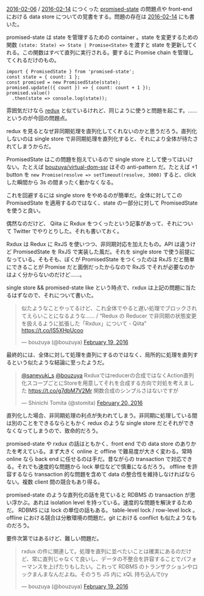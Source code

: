 [2016-02-06][] / [2016-02-14][] につくった  [promised-state][npm:promised-state] の問題点や front-end における data store についての覚書をする。問題の存在は [2016-02-14][] にも書いた。

promised-state は state を管理するための container 。state を変更するための関数 `(state: State) => State | Promise<State>`  を渡すと state を更新してくれる。この関数はすべて直列に実行される。要するに Promise chain を管理してくれるだけのもの。

```
import { PromisedState } from 'promised-state';
const state = { count: 1 };
const promised = new PromisedState(state);
promised.update(({ count }) => { count: count + 1 });
promised.value()
  .then(state => console.log(state));
```

雰囲気だけなら [redux][npm:redux]  と似ているけれど、同じように使うと問題を起こす。……というのが今回の問題点。

redux を見るとなぜ非同期処理を直列化してくれないのかと思うだろう。直列化しないのは single store で非同期処理を直列化すると、それにより全体が待たされてしまうからだ。

PromisedState はこの問題を抱えているので single store として使ってはいけない。たとえば [bouzuya/virtual-dom-ssr][] はその anti-pattern だ。たとえば +1 button を `new Promise(resolve => setTimeout(resolve, 3000)` すると、click した瞬間から 3s の間まったく動かなくなる。

これを回避するには single store をやめるのが簡単だ。全体に対してこの PromisedState を適用するのではなく、state の一部分に対して PromisedState を使うと良い。

偶然なのだけど、 Qiita に Rxdux をつくったという記事があって、それについて Twitter でやりとりした。それも書いておく。

Rxdux は Redux に RxJS を使いつつ、非同期対応を加えたもの。API は違うけど PromisedState を RxJS で実装した風だ。それを single store で使う前提になっている。そもそも、ぼくが PromisedState をつくったのは RxJS だと簡単にできることが Promise だと面倒だったからなので RxJS でそれが必要なのかはよく分からないのだけど……。

single store && promised-state like という時点で、rxdux は上記の問題に当たるはずなので、それについて書いた。

<blockquote class="twitter-tweet" data-partner="tweetdeck"><p lang="ja" dir="ltr">似たようなことやってるけど、これ全体でやると遅い処理でブロックされてえらいことになるような…… / “Redux の Reducer で非同期の状態変更を扱えるように拡張した「Rxdux」について - Qiita” <a href="https://t.co/IS5XHpUcoo">https://t.co/IS5XHpUcoo</a></p>&mdash; bouzuya (@bouzuya) <a href="https://twitter.com/bouzuya/status/700557852235026432">February 19, 2016</a></blockquote>
<script async src="//platform.twitter.com/widgets.js" charset="utf-8"></script>

最終的には、全体に対して処理を直列にするのではなく、局所的に処理を直列するという似たような結論に至ったようだ。

<blockquote class="twitter-tweet" data-partner="tweetdeck"><p lang="ja" dir="ltr"><a href="https://twitter.com/saneyuki_s">@saneyuki_s</a> <a href="https://twitter.com/bouzuya">@bouzuya</a> Rxduxではreducerの合成ではなくAction直列化スコープごとにStoreを用意してそれを合成する方向で対処を考えました <a href="https://t.co/g7dbM7V2Mr">https://t.co/g7dbM7V2Mr</a> 関数合成のシンプルさはないですが</p>&mdash; Shinichi Tomita (@stomita) <a href="https://twitter.com/stomita/status/700865654425956353">February 20, 2016</a></blockquote>

直列化した場合、非同期処理の利点が失われてしまう。非同期に処理している間は別のことをできるならともかく  redux のような single store だとそれができなくなってしまうので、致命的だろう。

promised-state や rxdux の話はともかく、front end での data store のありかたを考えている。まず大きく online と offline で難易度が大きく変わる。常時 online なら back end に任せるのは手だ。昔ながらの transaction で対応できる。それでも速度的な問題から lock 単位などで慎重になるだろう。 offline を許容するなら transaction 的な問題を含めて data の整合性を維持しなければならない。複数 client 間の競合もあり得る。

promised-state のような直列化の話を見ていると RDBMS の transaction が思い浮かぶ。あれは isolation level を持っている。速度的な問題を解決するためだ。 RDBMS には lock の単位の話もある。 table-level lock /  row-level lock 。offline における競合は分散環境の問題だ。git における conflict も似たようなものだろう。

要件次第ではあるけど、難しい問題だ。

<blockquote class="twitter-tweet" data-partner="tweetdeck"><p lang="ja" dir="ltr">rxdux の件に関連して。処理を直列に並べたいことは確実にあるのだけど、常に直列じゃなくて良いし、データの不整合を許容することでパフォーマンスを上げたりもしたい。これって RDBMS のトランザクションやロックまんまなんだよね。そのうち JS 内に xQL 持ち込んで(ry</p>&mdash; bouzuya (@bouzuya) <a href="https://twitter.com/bouzuya/status/700583986200883200">February 19, 2016</a></blockquote>

[npm:promised-state]: https://www.npmjs.com/package/promised-state
[npm:redux]: https://www.npmjs.com/package/redux
[2016-02-06]: https://blog.bouzuya.net/2016/02/06/
[2016-02-14]: https://blog.bouzuya.net/2016/02/14/
[bouzuya/virtual-dom-ssr]: https://github.com/bouzuya/virtual-dom-ssr
